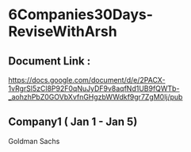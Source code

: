 # 6Companies30Days-ReviseWithArsh

## Document Link :

https://docs.google.com/document/d/e/2PACX-1vRgrSl5zCl8P92F0qNuJyDF9v8aqfNd1UB9fQWTb-_aohzhPbZ0GOVbXvfnGHgzbWWdkf9gr7ZgM0lj/pub


## Company1 ( Jan 1 - Jan 5)
Goldman Sachs 

